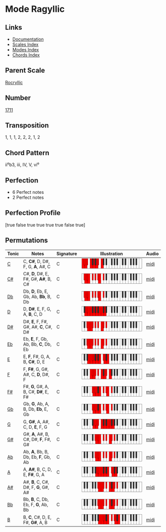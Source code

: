 # Mode Ragyllic

## Links

- [Documentation](README.md)
- [Scales Index](Scales.md)
- [Modes Index](Modes.md)
- [Chords Index](Chords.md)

## Parent Scale

[Rocryllic](ScaleRocryllic.md)

## Number

[1711](https://ianring.com/musictheory/scales/1711)

## Transposition

1, 1, 1, 2, 2, 2, 1, 2

## Chord Pattern

ii⁰b3, iii, IV, V, vi⁰

## Perfection

- 6 Perfect notes
- 2 Perfect notes

## Perfection Profile

[true false true true true true false true]

## Permutations

| Tonic | Notes | Signature | Illustration | Audio |
|-------|-------|-----------|--------------|-------|
| [C](ModeCNaturalRagyllic.md) | C, **C#**, D, D#, F, G, **A**, A#, C | C | ![CNaturalRagyllic](ModeCNaturalRagyllic.png) | [midi](https://github.com/edipermadi/music/blob/main/docs/ModeCNaturalRagyllic.mid?raw=true) |
| [C#](ModeCSharpRagyllic.md) | C#, **D**, D#, E, F#, G#, **A#**, B, C# | C | ![CSharpRagyllic](ModeCSharpRagyllic.png) | [midi](https://github.com/edipermadi/music/blob/main/docs/ModeCSharpRagyllic.mid?raw=true) |
| [Db](ModeDFlatRagyllic.md) | Db, **D**, Eb, E, Gb, Ab, **Bb**, B, Db | C | ![DFlatRagyllic](ModeDFlatRagyllic.png) | [midi](https://github.com/edipermadi/music/blob/main/docs/ModeDFlatRagyllic.mid?raw=true) |
| [D](ModeDNaturalRagyllic.md) | D, **D#**, E, F, G, A, **B**, C, D | C | ![DNaturalRagyllic](ModeDNaturalRagyllic.png) | [midi](https://github.com/edipermadi/music/blob/main/docs/ModeDNaturalRagyllic.mid?raw=true) |
| [D#](ModeDSharpRagyllic.md) | D#, **E**, F, F#, G#, A#, **C**, C#, D# | C | ![DSharpRagyllic](ModeDSharpRagyllic.png) | [midi](https://github.com/edipermadi/music/blob/main/docs/ModeDSharpRagyllic.mid?raw=true) |
| [Eb](ModeEFlatRagyllic.md) | Eb, **E**, F, Gb, Ab, Bb, **C**, Db, Eb | C | ![EFlatRagyllic](ModeEFlatRagyllic.png) | [midi](https://github.com/edipermadi/music/blob/main/docs/ModeEFlatRagyllic.mid?raw=true) |
| [E](ModeENaturalRagyllic.md) | E, **F**, F#, G, A, B, **C#**, D, E | C | ![ENaturalRagyllic](ModeENaturalRagyllic.png) | [midi](https://github.com/edipermadi/music/blob/main/docs/ModeENaturalRagyllic.mid?raw=true) |
| [F](ModeFNaturalRagyllic.md) | F, **F#**, G, G#, A#, C, **D**, D#, F | C | ![FNaturalRagyllic](ModeFNaturalRagyllic.png) | [midi](https://github.com/edipermadi/music/blob/main/docs/ModeFNaturalRagyllic.mid?raw=true) |
| [F#](ModeFSharpRagyllic.md) | F#, **G**, G#, A, B, C#, **D#**, E, F# | C | ![FSharpRagyllic](ModeFSharpRagyllic.png) | [midi](https://github.com/edipermadi/music/blob/main/docs/ModeFSharpRagyllic.mid?raw=true) |
| [Gb](ModeGFlatRagyllic.md) | Gb, **G**, Ab, A, B, Db, **Eb**, E, Gb | C | ![GFlatRagyllic](ModeGFlatRagyllic.png) | [midi](https://github.com/edipermadi/music/blob/main/docs/ModeGFlatRagyllic.mid?raw=true) |
| [G](ModeGNaturalRagyllic.md) | G, **G#**, A, A#, C, D, **E**, F, G | C | ![GNaturalRagyllic](ModeGNaturalRagyllic.png) | [midi](https://github.com/edipermadi/music/blob/main/docs/ModeGNaturalRagyllic.mid?raw=true) |
| [G#](ModeGSharpRagyllic.md) | G#, **A**, A#, B, C#, D#, **F**, F#, G# | C | ![GSharpRagyllic](ModeGSharpRagyllic.png) | [midi](https://github.com/edipermadi/music/blob/main/docs/ModeGSharpRagyllic.mid?raw=true) |
| [Ab](ModeAFlatRagyllic.md) | Ab, **A**, Bb, B, Db, Eb, **F**, Gb, Ab | C | ![AFlatRagyllic](ModeAFlatRagyllic.png) | [midi](https://github.com/edipermadi/music/blob/main/docs/ModeAFlatRagyllic.mid?raw=true) |
| [A](ModeANaturalRagyllic.md) | A, **A#**, B, C, D, E, **F#**, G, A | C | ![ANaturalRagyllic](ModeANaturalRagyllic.png) | [midi](https://github.com/edipermadi/music/blob/main/docs/ModeANaturalRagyllic.mid?raw=true) |
| [A#](ModeASharpRagyllic.md) | A#, **B**, C, C#, D#, F, **G**, G#, A# | C | ![ASharpRagyllic](ModeASharpRagyllic.png) | [midi](https://github.com/edipermadi/music/blob/main/docs/ModeASharpRagyllic.mid?raw=true) |
| [Bb](ModeBFlatRagyllic.md) | Bb, **B**, C, Db, Eb, F, **G**, Ab, Bb | C | ![BFlatRagyllic](ModeBFlatRagyllic.png) | [midi](https://github.com/edipermadi/music/blob/main/docs/ModeBFlatRagyllic.mid?raw=true) |
| [B](ModeBNaturalRagyllic.md) | B, **C**, C#, D, E, F#, **G#**, A, B | C | ![BNaturalRagyllic](ModeBNaturalRagyllic.png) | [midi](https://github.com/edipermadi/music/blob/main/docs/ModeBNaturalRagyllic.mid?raw=true) |
